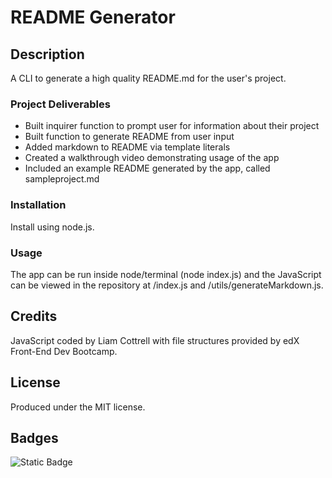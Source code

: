 # README Generator

## Description
A CLI to generate a high quality README.md for the user's project.

### Project Deliverables
- Built inquirer function to prompt user for information about their project
- Built function to generate README from user input
- Added markdown to README via template literals
- Created a walkthrough video demonstrating usage of the app
- Included an example README generated by the app, called sampleproject.md

### Installation
Install using node.js. 

### Usage
The app can be run inside node/terminal (node index.js) and the JavaScript can be viewed in the repository at /index.js and /utils/generateMarkdown.js.

## Credits
JavaScript coded by Liam Cottrell with file structures provided by edX Front-End Dev Bootcamp. 

## License
Produced under the MIT license.

## Badges
![Static Badge](https://img.shields.io/badge/project-complete-brightgreen)
